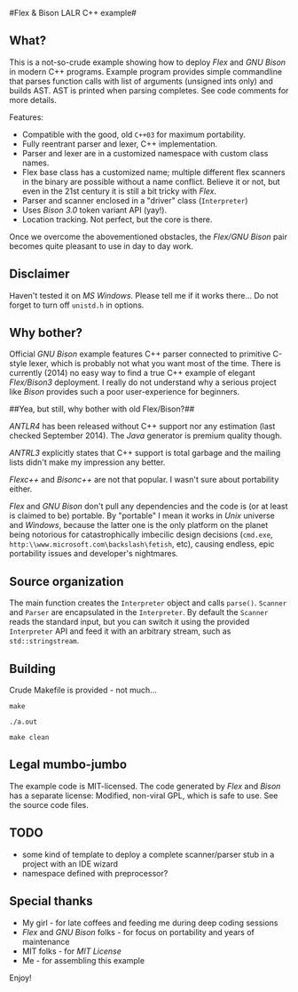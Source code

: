 #Flex & Bison LALR C++ example#

## What? ##

This is a not-so-crude example showing how to deploy *Flex* and *GNU Bison* in modern C++ programs. Example program provides simple commandline that parses function calls with list of arguments (unsigned ints only) and builds AST. AST is printed when parsing completes. See code comments for more details.

Features:

* Compatible with the good, old `C++03` for maximum portability.
* Fully reentrant parser and lexer, C++ implementation.
* Parser and lexer are in a customized namespace with custom class names.
* Flex base class has a customized name; multiple different flex scanners in the binary are possible without a name conflict. Believe it or not, but even in the 21st century it is still a bit tricky with *Flex*.
* Parser and scanner enclosed in a "driver" class (`Interpreter`)
* Uses *Bison 3.0* token variant API (yay!).
* Location tracking. Not perfect, but the core is there.

Once we overcome the abovementioned obstacles, the *Flex/GNU Bison* pair becomes quite pleasant to use in day to day work.

## Disclaimer ##
  
Haven't tested it on *MS Windows*. Please tell me if it works there... Do not forget to turn off `unistd.h` in options.

## Why bother? ##

Official *GNU Bison* example features C++ parser connected to primitive C-style lexer, which is probably not what you want most of the time. There is currently (2014) no easy way to find a true C++ example of elegant *Flex/Bison3* deployment. I really do not understand why a serious project like *Bison* provides such a poor user-experience for beginners.

##Yea, but still, why bother with old Flex/Bison?##

*ANTLR4* has been released without C++ support nor any estimation (last checked September 2014). The *Java* generator is premium quality though.

*ANTRL3* explicitly states that C++ support is total garbage and the mailing lists didn't make my impression any better.

*Flexc++* and *Bisonc++* are not that popular. I wasn't sure about portability either.

*Flex* and *GNU Bison* don't pull any dependencies and the code is (or at least is claimed to be) portable. By "portable" I mean it works in *Unix* universe and *Windows*, because the latter one is the only platform on the planet being notorious for catastrophically imbecilic design decisions (`cmd.exe`, `http:\\www.microsoft.com\backslash\fetish`, etc), causing endless, epic portability issues and developer's nightmares.

## Source organization ##

The main function creates the `Interpreter` object and calls `parse()`. `Scanner` and `Parser` are encapsulated in the `Interpreter`. By default the `Scanner` reads the standard input, but you can switch it using the provided `Interpreter` API and feed it with an arbitrary stream, such as `std::stringstream`.

## Building ##

Crude Makefile is provided - not much...

`make`

`./a.out`

`make clean`

## Legal mumbo-jumbo ##

The example code is MIT-licensed. The code generated by *Flex* and *Bison* has a separate license: Modified, non-viral GPL, which is safe to use. See the source code files.

## TODO ##

* some kind of template to deploy a complete scanner/parser stub in a project with an IDE wizard
* namespace defined with preprocessor?

## Special thanks ##

* My girl - for late coffees and feeding me during deep coding sessions
* *Flex* and *GNU Bison* folks - for focus on portability and years of maintenance
* MIT folks - for *MIT License*
* Me - for assembling this example

Enjoy!
